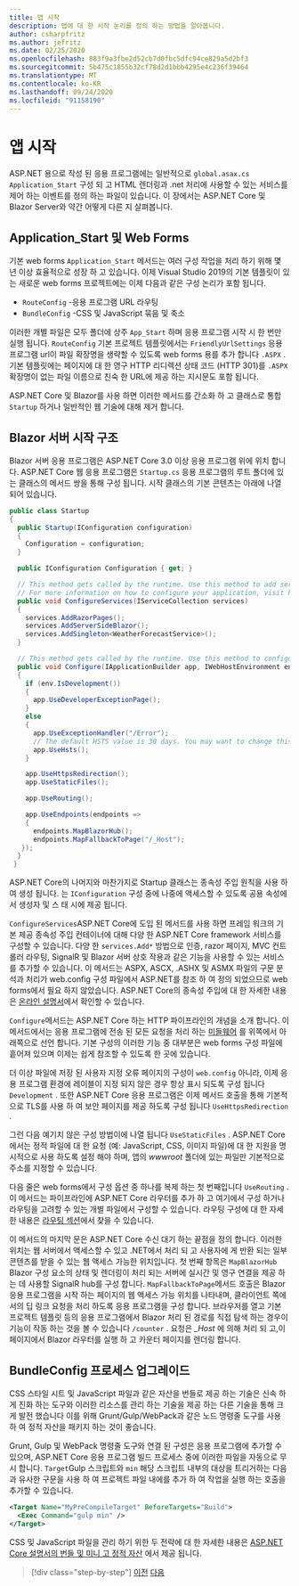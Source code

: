 ```yaml
---
title: 앱 시작
description: 앱에 대 한 시작 논리를 정의 하는 방법을 알아봅니다.
author: csharpfritz
ms.author: jefritz
ms.date: 02/25/2020
ms.openlocfilehash: 883f9a3fbe2d52cb7d0fbc5dfc94ce829a5d2bf3
ms.sourcegitcommit: 5b475c1855b32cf78d2d1bbb4295e4c236f39464
ms.translationtype: MT
ms.contentlocale: ko-KR
ms.lasthandoff: 09/24/2020
ms.locfileid: "91158190"
---
```

# <a name="app-startup"></a>앱 시작

ASP.NET 용으로 작성 된 응용 프로그램에는 일반적으로 `global.asax.cs` `Application_Start` 구성 되 고 HTML 렌더링과 .net 처리에 사용할 수 있는 서비스를 제어 하는 이벤트를 정의 하는 파일이 있습니다. 이 장에서는 ASP.NET Core 및 Blazor Server와 약간 어떻게 다른 지 살펴봅니다.

## <a name="application_start-and-web-forms"></a>Application_Start 및 Web Forms

기본 web forms `Application_Start` 메서드는 여러 구성 작업을 처리 하기 위해 몇 년 이상 효율적으로 성장 하 고 있습니다.  이제 Visual Studio 2019의 기본 템플릿이 있는 새로운 web forms 프로젝트에는 이제 다음과 같은 구성 논리가 포함 됩니다.

- `RouteConfig` -응용 프로그램 URL 라우팅
- `BundleConfig` -CSS 및 JavaScript 묶음 및 축소

이러한 개별 파일은 모두 폴더에 상주 `App_Start` 하며 응용 프로그램 시작 시 한 번만 실행 됩니다.  `RouteConfig` 기본 프로젝트 템플릿에서는 `FriendlyUrlSettings` 응용 프로그램 url이 파일 확장명을 생략할 수 있도록 web forms 용를 추가 합니다 `.ASPX` .  기본 템플릿에는 페이지에 대 한 영구 HTTP 리디렉션 상태 코드 (HTTP 301)를 `.ASPX` 확장명이 없는 파일 이름으로 친숙 한 URL에 제공 하는 지시문도 포함 됩니다.

ASP.NET Core 및 Blazor를 사용 하면 이러한 메서드를 간소화 하 고 클래스로 통합 `Startup` 하거나 일반적인 웹 기술에 대해 제거 합니다.

## <a name="blazor-server-startup-structure"></a>Blazor 서버 시작 구조

Blazor 서버 응용 프로그램은 ASP.NET Core 3.0 이상 응용 프로그램 위에 위치 합니다.  ASP.NET Core 웹 응용 프로그램은 `Startup.cs` 응용 프로그램의 루트 폴더에 있는 클래스의 메서드 쌍을 통해 구성 됩니다.  시작 클래스의 기본 콘텐츠는 아래에 나열 되어 있습니다.

```csharp
public class Startup
{
  public Startup(IConfiguration configuration)
  {
    Configuration = configuration;
  }

  public IConfiguration Configuration { get; }

  // This method gets called by the runtime. Use this method to add services to the container.
  // For more information on how to configure your application, visit https://go.microsoft.com/fwlink/?LinkID=398940
  public void ConfigureServices(IServiceCollection services)
  {
    services.AddRazorPages();
    services.AddServerSideBlazor();
    services.AddSingleton<WeatherForecastService>();
  }

  // This method gets called by the runtime. Use this method to configure the HTTP request pipeline.
  public void Configure(IApplicationBuilder app, IWebHostEnvironment env)
  {
    if (env.IsDevelopment())
    {
      app.UseDeveloperExceptionPage();
    }
    else
    {
      app.UseExceptionHandler("/Error");
      // The default HSTS value is 30 days. You may want to change this for production scenarios, see https://aka.ms/aspnetcore-hsts.
      app.UseHsts();
    }

    app.UseHttpsRedirection();
    app.UseStaticFiles();

    app.UseRouting();

    app.UseEndpoints(endpoints =>
    {
      endpoints.MapBlazorHub();
      endpoints.MapFallbackToPage("/_Host");
   });
  }
 }
```

ASP.NET Core의 나머지와 마찬가지로 Startup 클래스는 종속성 주입 원칙을 사용 하 여 생성 됩니다.  는 `IConfiguration` 구성 중에 나중에 액세스할 수 있도록 공용 속성에서 생성자 및 스 태 시에 제공 됩니다.

`ConfigureServices`ASP.NET Core에 도입 된 메서드를 사용 하면 프레임 워크의 기본 제공 종속성 주입 컨테이너에 대해 다양 한 ASP.NET Core framework 서비스를 구성할 수 있습니다.  다양 한 `services.Add*` 방법으로 인증, razor 페이지, MVC 컨트롤러 라우팅, SignalR 및 Blazor 서버 상호 작용과 같은 기능을 사용할 수 있는 서비스를 추가할 수 있습니다.  이 메서드는 ASPX, ASCX, .ASHX 및 ASMX 파일의 구문 분석과 처리가 web.config 구성 파일에서 ASP.NET를 참조 하 여 정의 되었으므로 web forms에서 필요 하지 않았습니다.  ASP.NET Core의 종속성 주입에 대 한 자세한 내용은 [온라인 설명서](/aspnet/core/fundamentals/dependency-injection)에서 확인할 수 있습니다.

`Configure`메서드는 ASP.NET Core 하는 HTTP 파이프라인의 개념을 소개 합니다.  이 메서드에서는 응용 프로그램에 전송 된 모든 요청을 처리 하는 [미들웨어](middleware.md) 를 위쪽에서 아래쪽으로 선언 합니다. 기본 구성의 이러한 기능 중 대부분은 web forms 구성 파일에 흩어져 있으며 이제는 쉽게 참조할 수 있도록 한 곳에 있습니다.

더 이상 파일에 저장 된 사용자 지정 오류 페이지의 구성이 `web.config` 아니라, 이제 응용 프로그램 환경에 레이블이 지정 되지 않은 경우 항상 표시 되도록 구성 됩니다 `Development` .  또한 ASP.NET Core 응용 프로그램은 이제 메서드 호출을 통해 기본적으로 TLS를 사용 하 여 보안 페이지를 제공 하도록 구성 됩니다 `UseHttpsRedirection` .

그런 다음 예기치 않은 구성 방법이에 나열 됩니다 `UseStaticFiles` .  ASP.NET Core에서는 정적 파일에 대 한 요청 (예: JavaScript, CSS, 이미지 파일)에 대 한 지원을 명시적으로 사용 하도록 설정 해야 하며, 앱의 *wwwroot* 폴더에 있는 파일만 기본적으로 주소를 지정할 수 있습니다.

다음 줄은 web forms에서 구성 옵션 중 하나를 복제 하는 첫 번째입니다 `UseRouting` .  이 메서드는 파이프라인에 ASP.NET Core 라우터를 추가 하 고 여기에서 구성 하거나 라우팅을 고려할 수 있는 개별 파일에서 구성할 수 있습니다.  라우팅 구성에 대 한 자세한 내용은 [라우팅 섹션](pages-routing-layouts.md)에서 찾을 수 있습니다.

이 메서드의 마지막 문은 ASP.NET Core 수신 대기 하는 끝점을 정의 합니다.  이러한 위치는 웹 서버에서 액세스할 수 있고 .NET에서 처리 되 고 사용자에 게 반환 되는 일부 콘텐츠를 받을 수 있는 웹 액세스 가능한 위치입니다.  첫 번째 항목은 `MapBlazorHub` Blazor 구성 요소의 상태 및 렌더링이 처리 되는 서버에 실시간 및 영구 연결을 제공 하는 데 사용할 SignalR hub를 구성 합니다.  `MapFallbackToPage`메서드 호출은 Blazor 응용 프로그램을 시작 하는 페이지의 웹 액세스 가능 위치를 나타내며, 클라이언트 쪽에서의 딥 링크 요청을 처리 하도록 응용 프로그램을 구성 합니다.  브라우저를 열고 기본 프로젝트 템플릿 등의 응용 프로그램에서 Blazor 처리 된 경로를 직접 탐색 하는 경우이 기능이 작동 하는 것을 볼 수 있습니다 `/counter` . 요청은 *_Host* 에 의해 처리 되 고,이 페이지에서 Blazor 라우터를 실행 하 고 카운터 페이지를 렌더링 합니다.

## <a name="upgrading-the-bundleconfig-process"></a>BundleConfig 프로세스 업그레이드

CSS 스타일 시트 및 JavaScript 파일과 같은 자산을 번들로 제공 하는 기술은 신속 하 게 진화 하는 도구와 이러한 리소스를 관리 하는 기술을 제공 하는 다른 기술을 통해 크게 발전 했습니다  이를 위해 Grunt/Gulp/WebPack과 같은 노드 명령줄 도구를 사용 하 여 정적 자산을 패키지 하는 것이 좋습니다.

Grunt, Gulp 및 WebPack 명령줄 도구와 연결 된 구성은 응용 프로그램에 추가할 수 있으며, ASP.NET Core 응용 프로그램 빌드 프로세스 중에 이러한 파일을 자동으로 무시 합니다.  `Target`Gulp 스크립트와 `min` 해당 스크립트 내부의 대상을 트리거하는 다음과 유사한 구문을 사용 하 여 프로젝트 파일 내에를 추가 하 여 작업을 실행 하는 호출을 추가할 수 있습니다.

```xml
<Target Name="MyPreCompileTarget" BeforeTargets="Build">
  <Exec Command="gulp min" />
</Target>
```

CSS 및 JavaScript 파일을 관리 하기 위한 두 전략에 대 한 자세한 내용은 [ASP.NET Core 설명서의 번들 및 미니 고 정적 자산](/aspnet/core/client-side/bundling-and-minification) 에서 제공 됩니다.

>[!div class="step-by-step"]
>[이전](project-structure.md)
>[다음](components.md)
